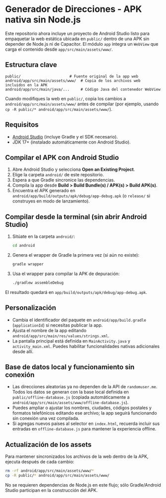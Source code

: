 # Generador de Direcciones - APK nativa sin Node.js

Este repositorio ahora incluye un proyecto de Android Studio listo para empaquetar la web estática ubicada en `public/` dentro de una APK sin depender de Node.js ni de Capacitor. El módulo `app` integra un `WebView` que carga el contenido desde `app/src/main/assets/www/`.

## Estructura clave

```
public/                      # Fuente original de la app web
android/app/src/main/assets/www/  # Copia de los archivos web incluidos en la APK
android/app/src/main/java/...     # Código Java del contenedor WebView
```

Cuando modifiques la web en `public/`, copia los cambios a `android/app/src/main/assets/www/` antes de compilar (por ejemplo, usando `cp -R public/* android/app/src/main/assets/www/`).

## Requisitos

- [Android Studio](https://developer.android.com/studio) (incluye Gradle y el SDK necesario).
- JDK 17+ (instalado automáticamente con Android Studio).

## Compilar el APK con Android Studio

1. Abre Android Studio y selecciona **Open an Existing Project**.
2. Elige la carpeta `android/` de este repositorio.
3. Espera a que Gradle sincronice las dependencias.
4. Compila la app desde **Build > Build Bundle(s) / APK(s) > Build APK(s)**.
5. Encuentra el APK generado en `android/app/build/outputs/apk/debug/app-debug.apk` (o `release/` si construyes en modo de lanzamiento).

## Compilar desde la terminal (sin abrir Android Studio)

1. Sitúate en la carpeta `android/`:
   ```bash
   cd android
   ```
2. Genera el wrapper de Gradle la primera vez (si aún no existe):
   ```bash
   gradle wrapper
   ```
3. Usa el wrapper para compilar la APK de depuración:
   ```bash
   ./gradlew assembleDebug
   ```

El resultado quedará en `app/build/outputs/apk/debug/app-debug.apk`.

## Personalización

- Cambia el identificador del paquete en `android/app/build.gradle` (`applicationId`) si necesitas publicar la app.
- Ajusta el nombre de la app editando `android/app/src/main/res/values/strings.xml`.
- La pantalla principal está definida en `MainActivity.java` y `activity_main.xml`. Puedes habilitar funcionalidades nativas adicionales desde allí.

## Base de datos local y funcionamiento sin conexión

- Las direcciones aleatorias ya no dependen de la API de `randomuser.me`. Todos los datos se generan con la base local definida en `public/offline-database.js` (copiada automáticamente a `android/app/src/main/assets/www/offline-database.js`).
- Puedes ampliar o ajustar los nombres, ciudades, códigos postales y formatos telefónicos editando ese archivo; la app seguirá funcionando sin conexión una vez compilada.
- Si agregas nuevos países al selector en `index.html`, recuerda incluir sus entradas en `offline-database.js` para mantener la experiencia offline.

## Actualización de los assets

Para mantener sincronizados los archivos de la web dentro de la APK, ejecuta después de cada cambio:

```bash
rm -rf android/app/src/main/assets/www/*
cp -R public/* android/app/src/main/assets/www/
```

No se requieren dependencias de Node.js en este flujo; sólo Gradle/Android Studio participan en la construcción del APK.
